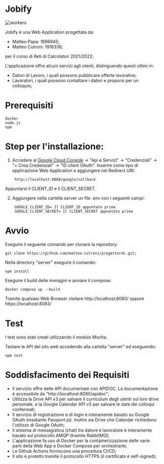 # Jobify
![workers](https://user-images.githubusercontent.com/105429984/178597381-2b2685d9-7508-4036-badc-dfe03bf06b27.png)

Jobify è una Web Application progettata da:

- Matteo Papa: 1896945;
- Matteo Cutroni: 1918336;
 
per il corso di Reti di Calcolatori 2021/2022;

L'applicazione offre alcuni servizi agli utenti, distinguendo questi ultimi in:
  
- Datori di Lavoro, i quali possono pubblicare offerte lavorative;
- Lavoratori, i quali possono contattare i datori e proporsi per un colloquio;
  
# Prerequisiti

    docker
    node.js
    npm

# Step per l'installazione:

1) Accedere al [Google Cloud Console](https://console.cloud.google.com) -> "Api e Servizi" -> "Credenziali" -> "+ Crea Credenziali" -> "ID client OAuth".
Inserire come tipo di applicazione Web Application e aggiungere nei Redirect URI:
  
		http://localhost:8080/google/callback
		
Appuntarsi il CLIENT_ID e il CLIENT_SECRET.


2) Aggiungere nella cartella server un file .env con i seguenti campi:

		GOOGLE_CLIENT_ID= Il CLIENT_ID appuntato prima
		GOOGLE_CLIENT_SECRET= Il CLIENT_SECRET appuntato prima

# Avvio 

Eseguire il seguente comando per clonare la repository:

	git clone https://github.com/matteo-cutroni/progettordc.git;

Nella directory "server" eseguire il comando:

	npm install

Eseguire il build delle immagini e avviare il compose:

	docker compose up --build

Tramite qualsiasi Web Browser visitare http://localhost:8080/ oppure https://localhost:8083/

# Test 

I test sono stati creati utilizzando il modulo Mocha.

Testare le API del sito web accedendo alla cartella "server" ed eseguendo:

	npm test	


# Soddisfacimento dei Requisiti

- Il servizio offre delle API documentate con APIDOC. La documentazione è accessibile da "http://localhost:8080/apidoc";
- Utilizza la Drive API v3 per salvare il curriculum degli utenti sul loro drive personale, e la Google Calendar API v3 per salvare le date dei colloqui confermati;
- Il servizio di registrazione e di login è interamente basato su Google OAuth (mediante Passport.js). Inoltre sia Drive che Calendar richiedono l'utilizzo di Google OAuth;
- Il sistema di messagistica (chat) tra datore e lavoratore è interamente basato sul protocollo AMQP (tramite RabbitMQ);
- L'applicazione fa uso di Docker per la containerizzazione delle varie parti della Web App e Docker Compose per orchestrarle;
- Le Github Actions forniscono una procedura CI/CD;
- Il sito è protetto tramite il protocollo HTTPS (il certificato è self-signed);
